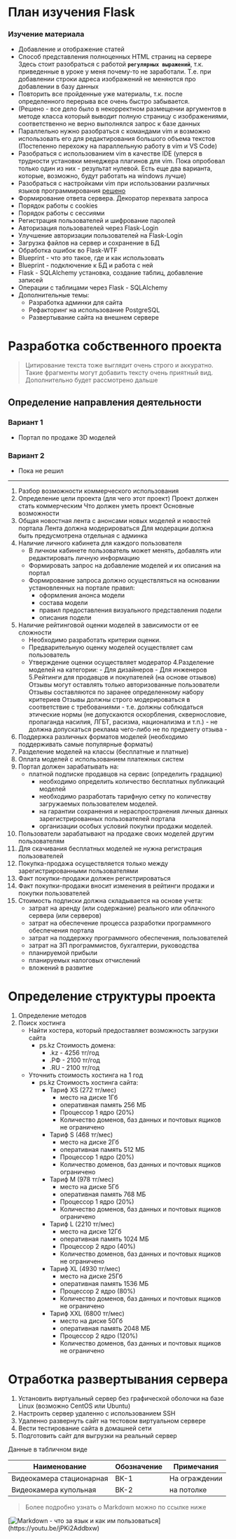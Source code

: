#  План изучения Flask
### Изучение материала
- Добавление и отображение статей
- Способ представления полноценных HTML страниц на сервере
Здесь стоит разобраться с работой **`регулярных выражений`**, т.к. приведенные  в уроке у меня почему-то не заработали. Т.е. при добавлении строки адреса  изображений не меняются про добавлении в базу данных
- Повторить все пройденные уже материалы, т.к. после определенного перерыва все очень быстро забывается.
  <!-- В таком виде можно оставлять комментарии в тексте разметки -->
- (Решено - все дело было в некорректном размещении аргументов в методе класса который выводит полную страницу с изображениями, соответственно не верно выполнялся запрос к базе данных
- Параллельно нужно разобраться с командами vim и возможно использовать его для редактирования большого объема текстов
(Постепенно перехожу на параллельную работу в vim и VS Code)
- Разобраться с использованием vim в качестве IDE (уперся в трудности установки менеджера плагинов для vim. Пока опробовал только один из них - результат нулевой. Есть еще два варианта, которые, возможно, будут работать на windows лучше)
- Разобраться с настройками vim при использовании различных языков программирования [решено]()
- Формирование ответа сервера. Декоратор перехвата запроса
- Порядок работы с cookies
- Порядок работы с сессиями
- Регистрация пользователей и шифрование паролей
- Авторизация пользователей через Flask-Login
- Улучшение авторизации пользователей на Flask-Login
- Загрузка файлов на сервер и сохранение в БД
- Обработка ошибок во Flask-WTF
- Blueprint - что это такое, где и как использовать
- Blueprint - подключение к БД и работа с ней
- Flask - SQLAlchemy установка, создание таблиц, добавление записей
- Операции с таблицами через Flask - SQLAlchemy
- Дополнительные темы:
    - Разработка админки для сайта
    - Рефакторинг на использование PostgreSQL
    - Развертывание сайта на внешнем сервере
            
        
# Разработка собственного проекта
> Цитирование текста тоже выглядит очень строго и аккуратно. Такие фрагменты могут добавить тексту очень приятный вид. Дополнительно будет рассмотрено дальше

## Определение направления деятельности

### Вариант 1
- Портал по продаже 3D моделей
### Вариант 2
- Пока не решил
-----

1. Разбор возможности коммерческого использования
2. Определение цели проекта (для чего этот проект)
        Проект должен стать коммерческим
    Что должен уметь проект
        Основные возможности
1. Общая новостная лента с анонсами новых моделей и новостей портала
                Лента должна модерироваться
                Для модерации должна быть предусмотрена отдельная с админка
2. Наличие личного кабинета для каждого пользователя
    * В личном кабинете пользователь может менять, добавлять или редактировать личную информацию
    * Формировать запрос на добавление моделей и их описания на портал
    * Формирование запроса должно осуществляться на основании установленных на портале правил:
      - оформления анонса модели
      - состава модели
      - правил предоставления визуального представления подели
      - описания подели
3. Наличие рейтинговой оценки моделей в зависимости от ее сложности
    - Необходимо разработать критерии оценки.
    - Предварительную оценку моделей осуществляет сам пользователь
    - Утверждение оценки осуществляет модератор
4.Разделение моделей на категории:
                - Для дизайнеров
                - Для инженеров
5.Рейтинги для продавцов и покупателей (на основе отзывов)
                Отзывы могут оставлять только авторизованные пользователи
                Отзывы составляются по заранее определенному набору критериев
                Отзывы должны строго модерироваться в соответствие с требованиями
                    - т.е. должны соблюдаться этические нормы (не допускаются оскорбления,
                    сквернословие, пропаганда насилия, ЛГБТ, расизма, национализма и т.п.)
                    - не должна допускаться реклама чего-либо не по предмету отзыва
                    - 
6. Поддержка различных форматов моделей (необходимо поддерживать самые популярные форматы)
7. Разделение моделей на классы (бесплатные и платные)
8. Оплата моделей с использованием платежных систем
9. Портал должен зарабатывать на:
   * платной подписке продавцов на сервис (определить градацию)
        - необходимо определить количество бесплатных публикаций моделей
        - необходимо разработать тарифную сетку по количеству загружаемых пользователем моделей.
        - на гарантии сохранения и нераспространения личных данных зарегистрированных пользователей портала
        - организации особых условий покупки продажи моделей.
10. Пользователи зарабатывают на продаже своих моделей другим пользователям
11. Для скачивания бесплатных моделей не нужна регистрация пользователей
12. Покупка-продажа осуществляется только между зарегистрированными пользователями
13. Факт покупки-продажи должен регистрироваться
14. Факт покупки-продажи вносит изменения в рейтинги продажи и покупки пользователей
15. Стоимость подписки должна складывается на основе учета:
    - затрат на аренду (или содержание) реального или облачного сервера (или серверов)
    - затрат на обеспечение процесса разработки программного обеспечения портала
    - затрат на поддержку программного обеспечения, пользователей
    - затрат на ЗП программистов, бухгалтерии, руководства
    - планируемой прибыли
    - планируемых налоговых отчислений
    - вложений в развитие
                    
#    Определение структуры проекта
        
1. Определение методов
2. Поиск хостинга
    * Найти хостера, который предоставляет возможность загрузки сайта
        * ps.kz Стоимость домена:
            * .kz - 4256 тг/год
            * .РФ - 2100 тг/год
            * .RU - 2100 тг/год
    * Уточнить стоимость хостинга на 1 год
        * ps.kz  Стоимость хостинга сайта:
            * Тариф XS (272 тг/мес)
                - место на диске 1Гб
                - оперативная память 256 МБ
                - Процессор 1 ядро (20%)
                - Количество доменов, баз данных и почтовых ящиков не ограничено
            * Тариф S (468 тг/мес)
                - место на диске 2Гб
                - оперативная память 512 МБ
                - Процессор 1 ядро (20%)
                - Количество доменов, баз данных и почтовых ящиков ограничено
            * Тариф M (978 тг/мес)
                - место на диске 5Гб
                - оперативная память 768 МБ
                - Процессор 1 ядро (20%)
                - Количество доменов, баз данных и почтовых ящиков ограничено
            * Тариф L (2210 тг/мес)
                - место на диске 12Гб
                - оперативная память 1024 МБ
                - Процессор 2 ядро (40%)
                - Количество доменов, баз данных и почтовых ящиков не ограничено
            * Тариф XL (4930 тг/мес)
                - место на диске 25Гб
                - оперативная память 1536 МБ
                - Процессор 2 ядро (80%)
                - Количество доменов, баз данных и почтовых ящиков не ограничено
            * Тариф XXL (6800 тг/мес)
                - место на диске 50Гб
                - оперативная память 2048 МБ
                - Процессор 2 ядро (120%)
                - Количество доменов, баз данных и почтовых ящиков не ограничено

# Отработка развертывания сервера
1. Установить виртуальный сервер без графической оболочки на базе Linux (возможно CentOS или Ubuntu)
2. Настроить сервер удаленно с использованием SSH
3. Удаленно развернуть сайт на тестовом виртуальном сервере
4. Вести тестирование сайта в домашней сети
5. Подготовить сайт для выгрузки на реальный сервер

Данные в табличном виде

| Наименование             | Обозначение | Примечания    |
| ------------------------ | ----------- | ------------- |
| Видеокамера стационарная | ВК-1        | На ограждении |
| Видеокамера купольная    | ВК-2        | на потолке    |

>Более подробно узнать о Markdown можно по ссылке ниже

[![Markdown - что за язык и как им пользоваться](https://i.ytimg.com/vi/jPKi2Addbxw/hqdefault.jpg?)](https://youtu.be/jPKi2Addbxw)
